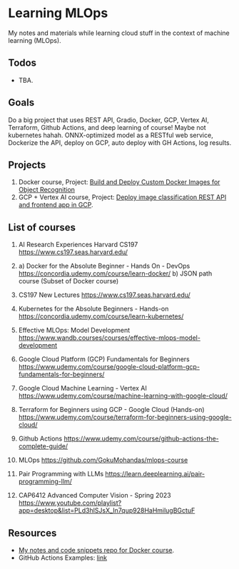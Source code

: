 # Learning MLOps

My notes and materials while learning cloud stuff in the context of machine learning (MLOps).

## Todos

* TBA.

## Goals

Do a big project that uses REST API, Gradio, Docker, GCP, Vertex AI, Terraform, Github Actions, and deep learning of course! Maybe not kubernetes hahah. ONNX-optimized model as a RESTful web service, Dockerize the API, deploy on GCP, auto deploy with GH Actions, log results.

## Projects

1. Docker course, Project: [Build and Deploy Custom Docker Images for Object Recognition](https://pub.towardsai.net/build-and-deploy-custom-docker-images-for-object-recognition-d0d127b2603b)
2. GCP + Vertex AI course, Project: [Deploy image classification REST API and frontend app in GCP](https://github.com/hasibzunair/learn-mlops/tree/main/projects/image-classification).

## List of courses

1. AI Research Experiences Harvard CS197
https://www.cs197.seas.harvard.edu/

2. a) Docker for the Absolute Beginner - Hands On - DevOps 
https://concordia.udemy.com/course/learn-docker/ 
	b) JSON path course (Subset of Docker course)

3. CS197 New Lectures 
https://www.cs197.seas.harvard.edu/  

4.  Kubernetes for the Absolute Beginners - Hands-on
https://concordia.udemy.com/course/learn-kubernetes/ 

5. Effective MLOps: Model Development
https://www.wandb.courses/courses/effective-mlops-model-development

6. Google Cloud Platform (GCP) Fundamentals for Beginners
https://www.udemy.com/course/google-cloud-platform-gcp-fundamentals-for-beginners/ 

7. Google Cloud Machine Learning - Vertex AI
https://www.udemy.com/course/machine-learning-with-google-cloud/ 

8. Terraform for Beginners using GCP - Google Cloud (Hands-on) 
https://www.udemy.com/course/terraform-for-beginners-using-google-cloud/

9. Github Actions 
https://www.udemy.com/course/github-actions-the-complete-guide/ 

10. MLOps
https://github.com/GokuMohandas/mlops-course 

11. Pair Programming with LLMs
https://learn.deeplearning.ai/pair-programming-llm/ 

12. CAP6412 Advanced Computer Vision - Spring 2023
https://www.youtube.com/playlist?app=desktop&list=PLd3hlSJsX_In7qup928HaHmilugBGctuF 


## Resources

* [My notes and code snippets repo for Docker course](https://github.com/hasibzunair/learn-docker).
* GitHub Actions Examples: [link](https://github.com/hasibzunair/python-actions-examples)
